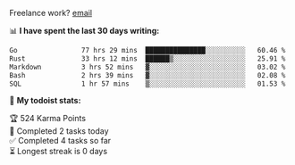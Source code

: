 Freelance work? [email](mailto:fanosoro@gmail.com)

📊 **I have spent the last 30 days writing:**
<!--START_SECTION:waka-->

```txt
Go                77 hrs 29 mins  ███████████████░░░░░░░░░░   60.46 %
Rust              33 hrs 12 mins  ██████▒░░░░░░░░░░░░░░░░░░   25.91 %
Markdown          3 hrs 52 mins   ▓░░░░░░░░░░░░░░░░░░░░░░░░   03.02 %
Bash              2 hrs 39 mins   ▓░░░░░░░░░░░░░░░░░░░░░░░░   02.08 %
SQL               1 hr 57 mins    ▒░░░░░░░░░░░░░░░░░░░░░░░░   01.53 %
```

<!--END_SECTION:waka-->

🚧 **My todoist stats:**
<!-- TODO-IST:START -->
🏆  524 Karma Points           
🌸  Completed 2 tasks today           
✅  Completed 4 tasks so far           
⏳  Longest streak is 0 days
<!-- TODO-IST:END -->
